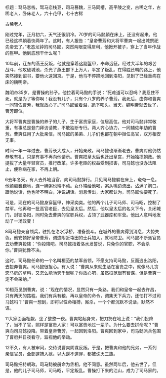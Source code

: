 标题：驽马恋栈，驽马恋栈豆，司马篡魏，三马同槽，高平陵之变，古稀之年，古稀老人，卧床老人，六十花甲，七十古稀

古稀老人



刚过完年，正月初六，天气还很阴冷。70岁的司马懿躺在床上，还没有起来。他已经这样躺着快两年了。这时，有人报告：“皇帝曹芳和大将军曹爽一起出城祭祀先帝去了。”老态龙钟的司马懿，突然两眼变得犀利，他掀开被子，穿上了当年作战的盔甲。他到底想干什么呢？

10年前，辽东的燕王反叛，他就是穿着这副盔甲，奉命远征。经过大半年的艰苦战斗，他攻破城池，杀光了燕王部下上万人，平定了叛乱。在得胜还朝的路上，他突然接到诏书，要他火速回京。于是，他马不停蹄地回到洛阳，见到了已经重病在床的魏明帝。

魏明帝35岁，是曹操的孙子。他拉着司马懿的手说：“死难道可以忍吗？我忍住不死，就是为了等你啊！我没有儿子，只有个八岁的养子曹芳。我死后，由你和曹爽一同辅佐曹芳，我就放心了。”司马懿留着泪，跪下叩头。当天，魏明帝就去世了，曹芳即位。

大将军曹爽是曹操的养子的儿子，生于富贵家庭，位居高位。他对司马懿非常敬重，有事总是登门拜访请教，不敢独断专行。两人齐心协力，一同辅佐年幼的曹芳。曹爽任用了大批亲信，司马懿的弟弟、儿子们也都在朝中担任高官，双方相安无事。

时间一年一年过去，曹芳长大成人，开始亲政。司马懿也渐渐老去，曹爽对他仍然恭敬有礼，只是有事不再向他请示。曹爽把皇太后也迁出皇宫，开始独揽朝政。他提拔了大量年轻官员，推行改革。许多老臣的权益受到损害，司马懿也没办法阻止，便称病在家，不再上朝。

6去年冬天，有人去外地当官，向司马懿辞行。只见司马懿躺在床上，奄奄一息。他颤颤巍巍地，连一碗粥也端不动。女仆端给他喝，粥从嘴边流出，沾满了胸口。跟他说话，他也听不明白，净说胡话。消息传出，大家都认为，司马懿快要死了。

可是，现在的司马懿身穿盔甲，神采奕奕。他的两个儿子司马师、司马昭，控制了禁军。他再和一批高官老臣，去见皇太后。然后，他以皇太后的名义下令，关闭城门，封锁洛阳，同时免去曹爽的官职兵权，占领了武器库和军营。他出人意料地发动了一场政变！

8司马懿亲自领兵，驻扎在洛水浮桥，准备战斗。在城外的曹爽得到消息，大惊失色，他安顿好皇帝曹芳，调遣附近屯田的士兵加入，就地防卫。司马懿不断派官员去劝曹爽投降：“你投降吧。司马懿指着洛水发誓说，只免你的官职，不会杀你。”曹爽犹豫不决。

这时，司马懿任命的一个名叫桓范的禁军首领，不愿支持司马懿，反而逃出洛阳，去投奔曹爽。司马懿很担心。有人说：“曹爽从来就生活在富贵之中，就像马儿贪恋马房的草料，又怎么能驰骋千里呢？你放心吧，虽然桓范很有智谋，但是曹爽一定不会采纳。”

10桓范见到曹爽，说：“现在的情况，显然只有一条路。我们和皇帝一起去许昌，只有两天的路程。我们有兵有粮，再以皇帝的命令，调集天下兵力，还怕打不过司马懿吗？”曹爽一想到，即将以性命相搏，厮杀，一个个都沉默不说话，默然不语。

11大家面面相觑，坐了整整一夜。曹爽站起身来，把刀扔在地上说：“我们投降了，当不了官，照样是富贵人家！可以富贵地过一辈子。为什么要去拼命呢？”曹爽向司马懿投降。带着皇帝曹芳，一起回到洛阳。曹爽回到家中，司马懿派兵包围了曹府并日夜看守，监视他的举动。

12不久，有人被审问，交待说曹爽阴谋反叛。于是，把曹爽和他的兄弟，一系列亲信官员，全部逮捕入狱，以大逆不道罪，都被诛灭三族。

司马懿把持朝政。司马懿被册命为丞相，他不同意。虽然两年后，他去世了。但是，他的儿子司马师，司马昭，平定叛乱。曹操打下来的江山，成为了司马家的。



